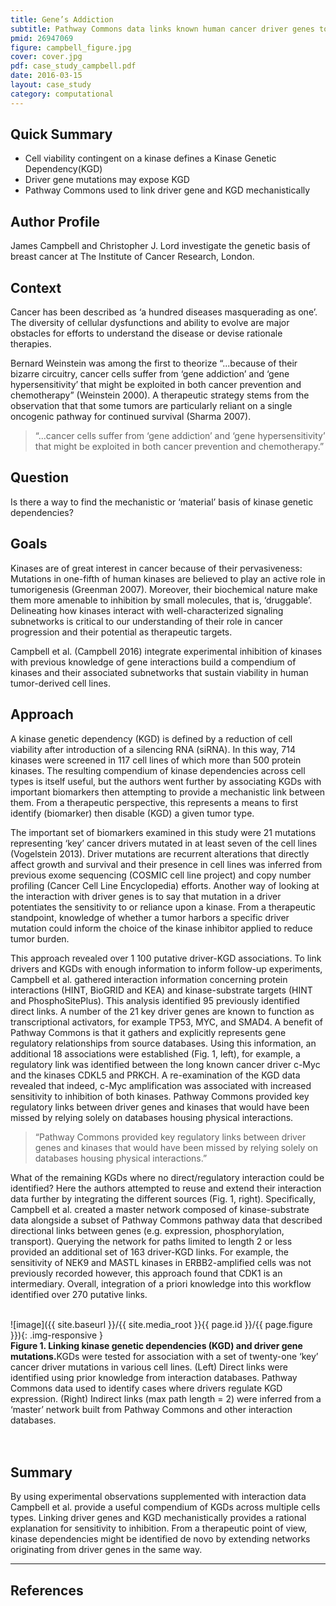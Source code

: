 ```yaml
---
title: Gene’s Addiction
subtitle: Pathway Commons data links known human cancer driver genes to kinases whose function is required to sustain tumor cell viability
pmid: 26947069
figure: campbell_figure.jpg
cover: cover.jpg
pdf: case_study_campbell.pdf
date: 2016-03-15
layout: case_study
category: computational
---
```


## Quick Summary
* Cell viability contingent on a kinase defines a Kinase Genetic Dependency(KGD)
* Driver gene mutations may expose KGD
* Pathway Commons used to link driver gene and KGD mechanistically

## Author Profile
James Campbell and Christopher J. Lord investigate the genetic basis of breast cancer at The Institute of Cancer Research, London.

## Context
Cancer has been described as ‘a hundred diseases masquerading as one’. The diversity of cellular dysfunctions and ability to evolve are major obstacles for efforts to understand the disease or devise rationale therapies.  

Bernard Weinstein was among the first to theorize “...because of their bizarre circuitry, cancer cells suffer from ‘gene addiction’ and ‘gene hypersensitivity’ that might be exploited in both cancer prevention and chemotherapy” (Weinstein 2000). A therapeutic strategy stems from the observation that that some tumors are particularly reliant on a single oncogenic pathway for continued survival (Sharma 2007).

> “...cancer cells suffer from ‘gene addiction’ and ‘gene hypersensitivity’ that might be exploited in both cancer prevention and chemotherapy.”

## Question
Is there a way to find the mechanistic or ‘material’ basis of kinase genetic dependencies?

## Goals
Kinases are of great interest in cancer because of their pervasiveness: Mutations in one-fifth of human kinases are believed to play an active role in tumorigenesis (Greenman 2007). Moreover, their biochemical nature make them more amenable to inhibition by small molecules, that is, ‘druggable’. Delineating how kinases interact with well-characterized signaling subnetworks is critical to our understanding of their role in cancer progression and their potential as therapeutic  targets.  

Campbell et al. (Campbell 2016) integrate experimental inhibition of kinases with previous knowledge of gene interactions build a compendium of kinases and their associated subnetworks that sustain viability in human tumor-derived cell lines.

## Approach
A kinase genetic dependency (KGD) is defined by a reduction of cell viability after introduction of a silencing RNA (siRNA). In this way, 714 kinases were screened in 117 cell lines of which more than 500 protein kinases. The resulting compendium of kinase dependencies across cell types is itself useful, but the authors went further by associating KGDs with important biomarkers then attempting to provide a mechanistic link between them. From a therapeutic perspective, this represents a means to first identify (biomarker) then disable (KGD) a given tumor type.  

The important set of biomarkers examined in this study were 21 mutations representing ‘key’ cancer drivers mutated in at least seven of the cell lines (Vogelstein 2013). Driver mutations are recurrent alterations that directly affect growth and survival and their presence in cell lines was inferred from previous exome sequencing (COSMIC cell line project) and copy number profiling (Cancer Cell Line Encyclopedia) efforts. Another way of looking at the interaction with driver genes is to say that mutation in a driver potentiates the sensitivity to or reliance upon a kinase. From a therapeutic standpoint, knowledge of whether a tumor harbors a specific driver mutation could inform the choice of the kinase inhibitor applied to reduce tumor burden.  

This approach revealed over 1 100 putative driver-KGD associations. To link drivers and KGDs with enough information to inform follow-up experiments, Campbell et al. gathered interaction information concerning protein interactions (HINT, BioGRID and KEA) and kinase-substrate targets (HINT and PhosphoSitePlus). This analysis identified 95 previously identified direct links. A number of the 21 key driver genes are known to function as transcriptional activators, for example TP53, MYC, and SMAD4. A benefit of Pathway Commons is that it gathers and explicitly represents gene regulatory relationships from source databases. Using this information, an additional 18 associations were established (Fig. 1, left), for example, a regulatory link was identified between the long known cancer driver c-Myc and the kinases CDKL5 and PRKCH. A re-examination of the KGD data revealed that indeed, c-Myc amplification was associated with increased sensitivity to inhibition of both kinases. Pathway Commons provided key regulatory links between driver genes and kinases that would have been missed by relying solely on databases housing physical interactions.  

> “Pathway Commons provided key regulatory links between driver genes and kinases that would have been missed by relying solely on databases housing physical interactions.”

What of the remaining KGDs where no direct/regulatory interaction could be identified? Here the authors attempted to reuse and extend their interaction data further by integrating the different sources (Fig. 1, right). Specifically, Campbell et al. created a master network composed of kinase-substrate data alongside a subset of Pathway Commons pathway data that described directional links between genes (e.g. expression, phosphorylation, transport). Querying the network for paths limited to length 2 or less provided an additional set of 163 driver-KGD links. For example, the sensitivity of NEK9 and MASTL kinases in ERBB2-amplified cells was not previously recorded however, this approach found that CDK1 is an intermediary. Overall, integration of a priori knowledge into this workflow identified over 270 putative links.

<br/>
  ![image]({{ site.baseurl }}/{{ site.media_root }}{{ page.id }}/{{ page.figure }}){: .img-responsive }

<div class="figure-legend well well-lg text-justify">
  <strong>Figure 1. Linking kinase genetic dependencies (KGD) and driver gene mutations.</strong>KGDs were tested for association with a set of twenty-one ‘key’ cancer driver mutations in various cell lines. (Left) Direct links were identified using prior knowledge from interaction databases. Pathway Commons data used to identify cases where drivers regulate KGD expression. (Right) Indirect links (max path length = 2) were inferred from a ‘master’ network built from Pathway Commons and other interaction databases.
</div>
<br/><br/>

## Summary
By using experimental observations supplemented with interaction data Campbell et al. provide a useful compendium of KGDs across multiple cells types. Linking driver genes and KGD mechanistically provides a rational explanation for sensitivity to inhibition. From a therapeutic point of view, kinase dependencies might be identified de novo by extending networks originating from driver genes in the same way.

---

## References
<div class="panel_group" data-inline="10783304,18079171,17344846,26947069,23539594"></div>

